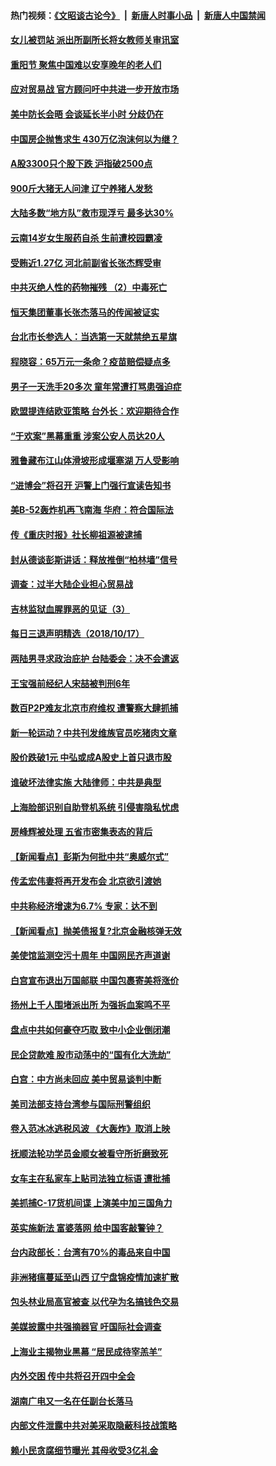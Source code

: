 #### 热门视频：[《文昭谈古论今》](https://github.com/gfw-breaker/wenzhao/blob/master/README.md?t=10181534) &nbsp;|&nbsp; [新唐人时事小品](https://github.com/gfw-breaker/ntdtv-comedy/blob/master/README.md?t=10181534) &nbsp;|&nbsp; [新唐人中国禁闻](https://github.com/gfw-breaker/ntdtv-news/blob/master/README.md?t=10181534)

#### [女儿被罚站 派出所副所长将女教师关审讯室](../pages/nsc413/n10792873.md?t=10181534) 

#### [重阳节 聚焦中国难以安享晚年的老人们](../pages/nsc413/n10791340.md?t=10181534) 

#### [应对贸易战 官方顾问吁中共进一步开放市场](../pages/nsc413/n10790914.md?t=10181534) 

#### [美中防长会晤 会谈延长半小时 分歧仍在](../pages/nsc413/n10792461.md?t=10181534) 

#### [中国房企抛售求生 430万亿泡沫何以为继？](../pages/nsc413/n10792378.md?t=10181534) 


#### [A股3300只个股下跌 沪指破2500点](../pages/nsc413/n10792335.md?t=10181534) 

#### [900斤大猪无人问津 辽宁养猪人发愁](../pages/nsc413/n10792179.md?t=10181534) 

#### [大陆多数“地方队”救市现浮亏 最多达30%](../pages/nsc413/n10791510.md?t=10181534) 

#### [云南14岁女生服药自杀 生前遭校园霸凌](../pages/nsc413/n10792182.md?t=10181534) 

#### [受贿近1.27亿 河北前副省长张杰辉受审](../pages/nsc413/n10791838.md?t=10181534) 

#### [中共灭绝人性的药物摧残 （2）中毒死亡](../pages/nsc413/n10766480.md?t=10181534) 

#### [恒天集团董事长张杰落马的传闻被证实](../pages/nsc413/n10791971.md?t=10181534) 

#### [台北市长参选人：当选第一天就禁绝五星旗](../pages/nsc413/n10791958.md?t=10181534) 

#### [程晓容：65万元一条命？疫苗赔偿疑点多](../pages/nsc413/n10791931.md?t=10181534) 

#### [男子一天洗手20多次 童年常遭打骂患强迫症](../pages/nsc413/n10791902.md?t=10181534) 

#### [欧盟提连结欧亚策略 台外长：欢迎期待合作](../pages/nsc413/n10791599.md?t=10181534) 

#### [“于欢案”黑幕重重 涉案公安人员达20人](../pages/nsc413/n10791312.md?t=10181534) 

#### [雅鲁藏布江山体滑坡形成堰塞湖 万人受影响](../pages/nsc413/n10791664.md?t=10181534) 

#### [“进博会”将召开 沪警上门强行宣读告知书](../pages/nsc413/n10791687.md?t=10181534) 

#### [美B-52轰炸机再飞南海 华府：符合国际法](../pages/nsc413/n10791745.md?t=10181534) 

#### [传《重庆时报》社长柳祖源被逮捕](../pages/nsc413/n10791669.md?t=10181534) 

#### [封从德谈彭斯讲话：释放推倒“柏林墙”信号](../pages/nsc413/n10791685.md?t=10181534) 

#### [调查：过半大陆企业担心贸易战](../pages/nsc413/n10791010.md?t=10181534) 

#### [吉林监狱血腥罪恶的见证（3）](../pages/nsc413/n10789518.md?t=10181534) 

#### [每日三退声明精选（2018/10/17）](../pages/nsc413/n10791456.md?t=10181534) 

#### [两陆男寻求政治庇护 台陆委会：决不会遣返](../pages/nsc413/n10791164.md?t=10181534) 

#### [王宝强前经纪人宋喆被判刑6年](../pages/nsc413/n10791191.md?t=10181534) 

#### [数百P2P难友北京市府维权 遭警察大肆抓捕](../pages/nsc413/n10791146.md?t=10181534) 

#### [新一轮运动？中共刊发维族官员吃猪肉文章](../pages/nsc413/n10790788.md?t=10181534) 

#### [股价跌破1元 中弘或成A股史上首只退市股](../pages/nsc413/n10790776.md?t=10181534) 

#### [谁破坏法律实施 大陆律师：中共是典型](../pages/nsc413/n10782080.md?t=10181534) 

#### [上海脸部识别自助登机系统 引侵害隐私忧虑](../pages/nsc413/n10790913.md?t=10181534) 

#### [房峰辉被处理 五省市密集表态的背后](../pages/nsc413/n10790496.md?t=10181534) 

#### [【新闻看点】彭斯为何批中共“奥威尔式”](../pages/nsc413/n10790396.md?t=10181534) 

#### [传孟宏伟妻将再开发布会 北京欲引渡她](../pages/nsc413/n10790700.md?t=10181534) 

#### [中共称经济增速为6.7% 专家：达不到](../pages/nsc413/n10790375.md?t=10181534) 

#### [【新闻看点】抛美债报复?北京金融核弹无效](../pages/nsc413/n10790123.md?t=10181534) 

#### [美使馆监测空污十周年 中国网民齐声道谢](../pages/nsc413/n10790522.md?t=10181534) 

#### [白宫宣布退出万国邮联 中国包裹寄美将涨价](../pages/nsc413/n10790183.md?t=10181534) 

#### [扬州上千人围堵派出所 为强拆血案鸣不平](../pages/nsc413/n10790445.md?t=10181534) 

#### [盘点中共如何豪夺巧取 致中小企业倒闭潮](../pages/nsc413/n10790121.md?t=10181534) 

#### [民企贷款难 股市动荡中的“国有化大洗劫”](../pages/nsc413/n10790306.md?t=10181534) 

#### [白宫：中方尚未回应 美中贸易谈判中断](../pages/nsc413/n10790308.md?t=10181534) 

#### [美司法部支持台湾参与国际刑警组织](../pages/nsc413/n10790030.md?t=10181534) 

#### [卷入范冰冰逃税风波 《大轰炸》取消上映](../pages/nsc413/n10789958.md?t=10181534) 

#### [抚顺法轮功学员金顺女被看守所折磨致死](../pages/nsc413/n10784870.md?t=10181534) 

#### [女车主在私家车上贴司法独立标语 遭批捕](../pages/nsc413/n10789392.md?t=10181534) 

#### [美抓捕C-17货机间谍 上演美中加三国角力](../pages/nsc413/n10787846.md?t=10181534) 

#### [英实施新法 富婆落网 给中国客敲警钟？](../pages/nsc413/n10789908.md?t=10181534) 

#### [台内政部长：台湾有70%的毒品来自中国](../pages/nsc413/n10788785.md?t=10181534) 

#### [非洲猪瘟蔓延至山西 辽宁盘锦疫情加速扩散](../pages/nsc413/n10789254.md?t=10181534) 


#### [包头林业局高官被查 以代孕为名搞钱色交易](../pages/nsc413/n10789381.md?t=10181534) 

#### [美媒披露中共强摘器官 吁国际社会调查](../pages/nsc413/n10789337.md?t=10181534) 

#### [上海业主揭物业黑幕 “居民成待宰羔羊”](../pages/nsc413/n10788075.md?t=10181534) 

#### [内外交困 传中共将召开四中全会](../pages/nsc413/n10789067.md?t=10181534) 

#### [湖南广电又一名在任副台长落马](../pages/nsc413/n10788986.md?t=10181534) 

#### [内部文件泄露中共对美采取隐蔽科技战策略](../pages/nsc413/n10788564.md?t=10181534) 

#### [赖小民贪腐细节曝光 其母收受3亿礼金](../pages/nsc413/n10788941.md?t=10181534) 

